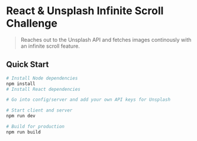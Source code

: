 # React & Unsplash Infinite Scroll Challenge

> Reaches out to the Unsplash API and fetches images continously with an infinite scroll feature.

## Quick Start

```bash
# Install Node dependencies
npm install
# Install React dependencies

# Go into config/server and add your own API keys for Unsplash

# Start client and server
npm run dev

# Build for production
npm run build
```
